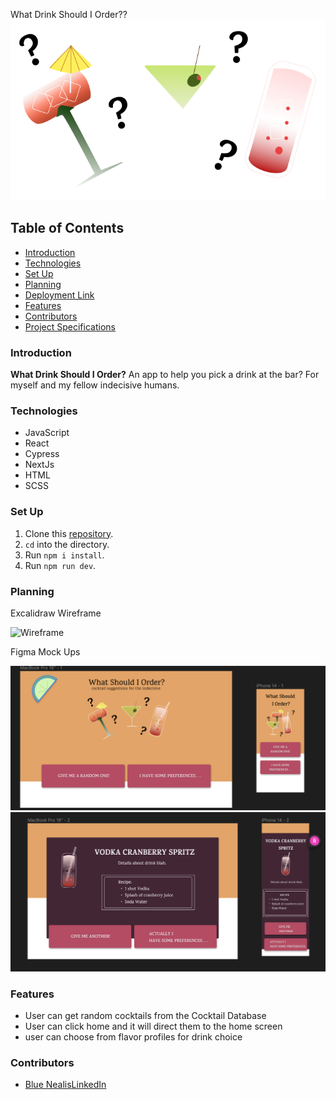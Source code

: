 What Drink Should I Order??
![Cocktails](public/images/CocktailsMain.png)

## Table of Contents
- [Introduction](#introduction)
- [Technologies](#technologies)
- [Set Up](#set-up)
- [Planning](#planning)
- [Deployment Link](#deployment-link)
- [Features](#features)
- [Contributors](#contributors)
- [Project Specifications](#project-specifications)

### Introduction

**What Drink Should I Order?** An app to help you pick a drink at the bar? For myself and my fellow indecisive humans.

### Technologies
- JavaScript
- React
- Cypress
- NextJs
- HTML
- SCSS

### Set Up
1. Clone this [repository](https://github.com/BlueNealis/what-should-I-order).
2. `cd` into the directory.
3. Run `npm i install`.
4. Run `npm run dev`.

### Planning

Excalidraw Wireframe

![Wireframe](public/images/Which-Cocktail-wireframe.png)

Figma Mock Ups

![Dashboard](public/images/Dashboard.png)
![DetailPage](public/images/RandomCocktailPage.png)


### Features
- User can get random cocktails from the Cocktail Database
- User can click home and it will direct them to the home screen
- user can choose from flavor profiles for drink choice

### Contributors
- [Blue Nealis](https://github.com/BlueNealis/)[LinkedIn](https://www.linkedin.com/in/blue-nealis/)
